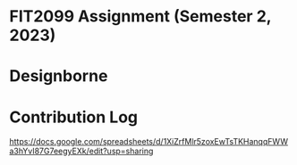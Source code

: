 # FIT2099 Assignment (Semester 2, 2023)

# Designborne
# Contribution Log 
https://docs.google.com/spreadsheets/d/1XiZrfMlr5zoxEwTsTKHanqqFWWa3hYvI87G7eegyEXk/edit?usp=sharing